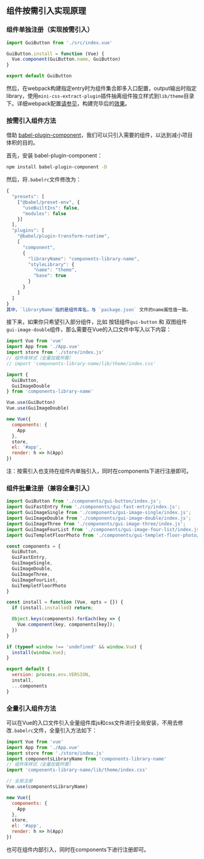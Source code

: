 ## 组件按需引入实现原理

### 组件单独注册（实现按需引入）

```js
import GuiButton from './src/index.vue'

GuiButton.install = function (Vue) {
  Vue.component(GuiButton.name, GuiButton)
}

export default GuiButton
```
然后，在webpack构建指定entry时为组件集合即多入口配置，output输出时指定library，使用`mini-css-extract-plugin`插件抽离组件独立样式到`lib/theme`目录下。详细webpack配置[请参见](https://github.com/james9527/components-demand-loading/tree/main/build/webpack.prod.multiple.conf.js)，构建完毕后的[效果](https://github.com/james9527/components-demand-loading/tree/main/lib)。

### 按需引入组件方法

借助 [babel-plugin-component](https://github.com/QingWei-Li/babel-plugin-component)，我们可以只引入需要的组件，以达到减小项目体积的目的。

首先，安装 babel-plugin-component：

```sh
npm install babel-plugin-component -D
```

然后，将`.babelrc`文件修改为：

```js
{
  "presets": [
    ["@babel/preset-env", {
      "useBuiltIns": false,
      "modules": false
    }]
  ],
  "plugins": [
    "@babel/plugin-transform-runtime",
    [ 
      "component",
      {
        "libraryName": "components-library-name",
        "styleLibrary": {
          "name": "theme",
          "base": true
        }
      }
    ]
  ]
}
其中，`libraryName`指的是组件库名，与 `package.json` 文件的name属性值一致。
```

接下来，如果你只希望引入部分组件，比如 按钮组件`gui-button` 和 双图组件`gui-image-double`组件，那么需要在Vue的入口文件中写入以下内容：

```js
import Vue from 'vue'
import App from './App.vue'
import store from './store/index.js'
// 组件库样式（全量加载所需）
// import 'components-library-name/lib/theme/index.css'

import {
  GuiButton,
  GuiImageDouble
} from 'components-library-name'

Vue.use(GuiButton)
Vue.use(GuiImageDouble)

new Vue({
  components: {
    App
  },
  store,
  el: '#app',
  render: h => h(App)
})
```
注：按需引入也支持在组件内单独引入，同时在components下进行注册即可。


### 组件批量注册（兼容全量引入）

```js
import GuiButton from './components/gui-button/index.js';
import GuiFastEntry from './components/gui-fast-entry/index.js';
import GuiImageSingle from './components/gui-image-single/index.js';
import GuiImageDouble from './components/gui-image-double/index.js';
import GuiImageThree from './components/gui-image-three/index.js';
import GuiImageFourList from './components/gui-image-four-list/index.js';
import GuiTempletFloorPhoto from './components/gui-templet-floor-photo/index.js';

const components = {
  GuiButton,
  GuiFastEntry,
  GuiImageSingle,
  GuiImageDouble,
  GuiImageThree,
  GuiImageFourList,
  GuiTempletFloorPhoto
}

const install = function (Vue, opts = {}) {
  if (install.installed) return;

  Object.keys(components).forEach(key => {
    Vue.component(key, components[key]);
  })
}

if (typeof window !== 'undefined' && window.Vue) {
  install(window.Vue);
}

export default {
  version: process.env.VERSION,
  install,
  ...components
}

```

### 全量引入组件方法
可以在Vue的入口文件引入全量组件库js和css文件进行全局安装，不用去修改`.babelrc`文件，全量引入方法如下：

```js
import Vue from 'vue'
import App from './App.vue'
import store from './store/index.js'
import componentsLibraryName from 'components-library-name'
// 组件库样式（全量加载所需）
import 'components-library-name/lib/theme/index.css'

// 全局注册
Vue.use(componentsLibraryName)

new Vue({
  components: {
    App
  },
  store,
  el: '#app',
  render: h => h(App)
})
```
也可在组件内部引入，同时在components下进行注册即可。
